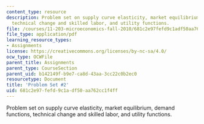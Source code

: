 ```yaml
---
content_type: resource
description: Problem set on supply curve elasticity, market equilibrium, demand functions,
  technical change and skilled labor, and utility functions.
file: /courses/11-203-microeconomics-fall-2010/681c2e97fefd9c1adf50aa762cc1f4ff_MIT11_203F10_pset2.pdf
file_type: application/pdf
learning_resource_types:
- Assignments
license: https://creativecommons.org/licenses/by-nc-sa/4.0/
ocw_type: OCWFile
parent_title: Assignments
parent_type: CourseSection
parent_uid: b142149f-b9e7-ca8d-43aa-3cc22c0b2ec0
resourcetype: Document
title: 'Problem Set #2'
uid: 681c2e97-fefd-9c1a-df50-aa762cc1f4ff
---
```

Problem set on supply curve elasticity, market equilibrium, demand functions, technical change and skilled labor, and utility functions.